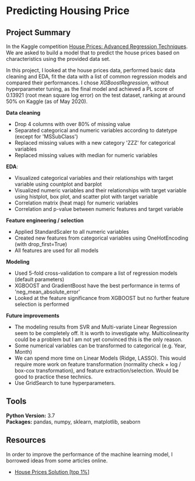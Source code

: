 # Predicting Housing Price


## Project Summary
In the Kaggle competition [House Prices: Advanced Regression Techniques](https://www.kaggle.com/c/house-prices-advanced-regression-techniques/). We are asked to build a model that to predict the house prices based on characteristics using the provided data set.


In this project, I looked at the house prices data, performed basic data cleaning and EDA, fit the data with a list of common regression models and compared their performances. I chose *XGBoostRegression*, without hyperparameter tuning, as the final model and achieved a PL score of 0.13921 (root mean square log error) on the test dataset, ranking at around 50% on Kaggle (as of May 2020).

**Data cleaning**  
- Drop 4 columns with over 80% of missing value
- Separated categorical and numeric variables according to datetype (except for 'MSSubClass')
- Replaced missing values with a new category 'ZZZ' for categorical variables 
- Replaced missing values with median for numeric variables


**EDA**:   
- Visualized categorical variables and their relationships with target variable using countplot and barplot
- Visualized numeric variables and their relationships with target variable using histplot, box plot, and scatter plot with target variable
- Correlation matrix (heat map) for numeric variables
- Correlation and p-value between numeric features and target variable


**Feature engineering / selection**   
- Applied StandardScaler to all numeric variables
- Created new features from categorical variables using OneHotEncoding (with drop_first=True)
- All features are used for all models


**Modeling**  
- Used 5-fold cross-validation to compare a list of regression models (default parameters)
- XGBOOST and GradientBoost have the best performance in terms of 'neg_mean_absolute_error'
- Looked at the feature significance from XGBOOST but no further feature selection is performed


**Future improvements**  

- The modeling results from SVR and Multi-variate Linear Regression seem to be completely off. It is worth to investigate why. Multicolinearity could be a problem but I am not yet convinced this is the only reason.
- Some numerical variables can be transformed to categorical (e.g. Year, Month)
- We can spend more time on Linear Models (Ridge, LASSO). This would require more work on feature transformation (normality check + log / box-cox transformation), and feature extraction/selection. Would be good to practice these technics. 
- Use GridSearch to tune hyperparameters. 



## Tools
**Python Version:** 3.7  
**Packages:** pandas, numpy, sklearn, matplotlib, seaborn

## Resources
In order to improve the performance of the machine learning model, I borrowed ideas from some articles online.

- [House Prices Solution [top 1%]](https://www.kaggle.com/jesucristo/1-house-prices-solution-top-1)
